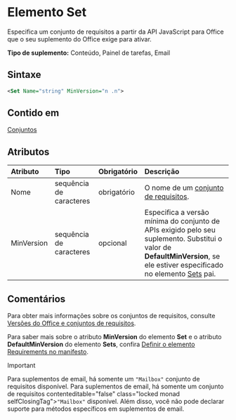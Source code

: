 # <a name="set-element"></a>Elemento Set

Especifica um conjunto de requisitos a partir da API JavaScript para Office que o seu suplemento do Office exige para ativar.

**Tipo de suplemento:** Conteúdo, Painel de tarefas, Email

## <a name="syntax"></a>Sintaxe

```XML
<Set Name="string" MinVersion="n .n">
```

## <a name="contained-in"></a>Contido em

[Conjuntos](sets.md)

## <a name="attributes"></a>Atributos

|**Atributo**|**Tipo**|**Obrigatório**|**Descrição**|
|:-----|:-----|:-----|:-----|
|Nome|sequência de caracteres|obrigatório|O nome de um [conjunto de requisitos](https://docs.microsoft.com/office/dev/add-ins/develop/office-versions-and-requirement-sets).|
|MinVersion|sequência de caracteres|opcional|Especifica a versão mínima do conjunto de APIs exigido pelo seu suplemento. Substitui o valor de **DefaultMinVersion**, se ele estiver especificado no elemento [Sets](sets.md) pai.|

## <a name="remarks"></a>Comentários

Para obter mais informações sobre os conjuntos de requisitos, consulte [Versões do Office e conjuntos de requisitos](https://docs.microsoft.com/office/dev/add-ins/develop/office-versions-and-requirement-sets).

Para saber mais sobre o atributo **MinVersion** do elemento **Set** e o atributo **DefaultMinVersion** do elemento **Sets**, confira [Definir o elemento Requirements no manifesto](https://docs.microsoft.com/office/dev/add-ins/develop/specify-office-hosts-and-api-requirements#set-the-requirements-element-in-the-manifest).

> [!IMPORTANT] 
> Para suplementos de email, há somente um `"Mailbox"` conjunto de requisitos disponível. Para suplementos de email, há somente um conjunto de requisitos  contenteditable="false" class="locked monad selfClosingTag">`"Mailbox"` disponível. Além disso, você não pode declarar suporte para métodos específicos em suplementos de email.
